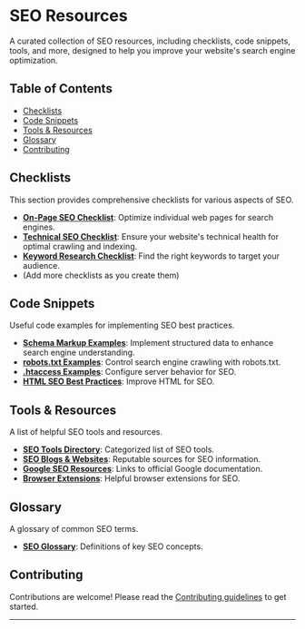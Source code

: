 # SEO Resources

A curated collection of SEO resources, including checklists, code snippets, tools, and more, designed to help you improve your website's search engine optimization.

## Table of Contents

* [Checklists](#checklists)
* [Code Snippets](#code-snippets)
* [Tools & Resources](#tools--resources)
* [Glossary](#glossary)
* [Contributing](#contributing)

## Checklists

This section provides comprehensive checklists for various aspects of SEO.

* **[On-Page SEO Checklist](checklists/on-page/on-page-checklist.md)**: Optimize individual web pages for search engines.
* **[Technical SEO Checklist](checklists/technical/technical-seo-checklist.md)**: Ensure your website's technical health for optimal crawling and indexing.
* **[Keyword Research Checklist](checklists/keyword-research/keyword-research-checklist.md)**: Find the right keywords to target your audience.
* (Add more checklists as you create them)

## Code Snippets

Useful code examples for implementing SEO best practices.

* **[Schema Markup Examples](code-snippets/schema-markup/)**: Implement structured data to enhance search engine understanding.
* **[robots.txt Examples](code-snippets/robots-txt/)**: Control search engine crawling with robots.txt.
* **[.htaccess Examples](code-snippets/.htaccess/)**: Configure server behavior for SEO.
* **[HTML SEO Best Practices](code-snippets/html/)**: Improve HTML for SEO.

## Tools & Resources

A list of helpful SEO tools and resources.

* **[SEO Tools Directory](tools-resources/tools/seo-tools-directory.md)**: Categorized list of SEO tools.
* **[SEO Blogs & Websites](tools-resources/blogs/seo-blogs.md)**: Reputable sources for SEO information.
* **[Google SEO Resources](tools-resources/google-resources/google-seo-resources.md)**: Links to official Google documentation.
* **[Browser Extensions](tools-resources/browser-extensions/browser-extensions.md)**: Helpful browser extensions for SEO.

## Glossary

A glossary of common SEO terms.

* **[SEO Glossary](glossary/glossary.md)**: Definitions of key SEO concepts.

## Contributing

Contributions are welcome! Please read the [Contributing guidelines](CONTRIBUTING.md) to get started.

---